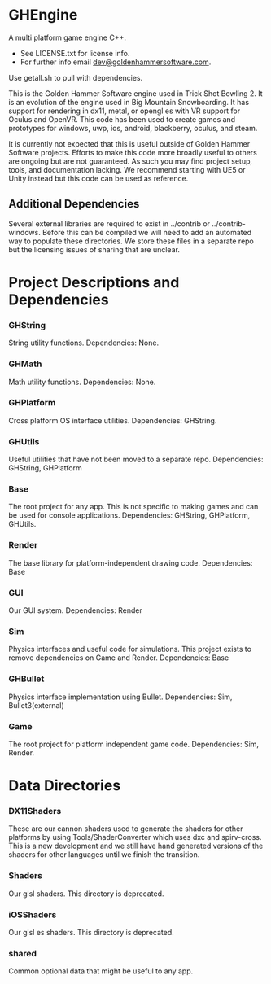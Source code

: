 # GHEngine

A multi platform game engine C++.

* See LICENSE.txt for license info.
* For further info email dev@goldenhammersoftware.com.

Use getall.sh to pull with dependencies.

This is the Golden Hammer Software engine used in Trick Shot Bowling 2.  It is an evolution of the engine used in Big Mountain Snowboarding.  It has support for rendering in dx11, metal, or opengl es with VR support for Oculus and OpenVR.  This code has been used to create games and prototypes for windows, uwp, ios, android, blackberry, oculus, and steam.

It is currently not expected that this is useful outside of Golden Hammer Software projects.  Efforts to make this code more broadly useful to others are ongoing but are not guaranteed.  As such you may find project setup, tools, and documentation lacking.  We recommend starting with UE5 or Unity instead but this code can be used as reference.

## Additional Dependencies
Several external libraries are required to exist in ../contrib or ../contrib-windows.  Before this can be compiled we will need to add an automated way to populate these directories.  We store these files in a separate repo but the licensing issues of sharing that are unclear.

# Project Descriptions and Dependencies

### GHString
String utility functions.
Dependencies: None.

### GHMath
Math utility functions.
Dependencies: None.

### GHPlatform
Cross platform OS interface utilities.
Dependencies: GHString.

### GHUtils
Useful utilities that have not been moved to a separate repo.
Dependencies: GHString, GHPlatform

### Base
The root project for any app.  This is not specific to making games and can be used for console applications.
Dependencies: GHString, GHPlatform, GHUtils.

### Render
The base library for platform-independent drawing code.
Dependencies: Base

### GUI
Our GUI system.
Dependencies: Render

### Sim
Physics interfaces and useful code for simulations.  This project exists to remove dependencies on Game and Render.
Dependencies: Base

### GHBullet
Physics interface implementation using Bullet.
Dependencies: Sim, Bullet3(external)

### Game
The root project for platform independent game code.
Dependencies: Sim, Render.

# Data Directories

### DX11Shaders
These are our cannon shaders used to generate the shaders for other platforms by using Tools/ShaderConverter which uses dxc and spirv-cross.  This is a new development and we still have hand generated versions of the shaders for other languages until we finish the transition.

### Shaders
Our glsl shaders.  This directory is deprecated.

### iOSShaders
Our glsl es shaders.  This directory is deprecated.

### shared
Common optional data that might be useful to any app.